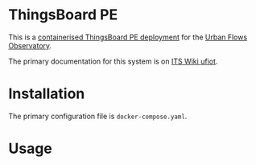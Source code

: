 # ThingsBoard PE

This is a [containerised ThingsBoard PE deployment](https://thingsboard.io/docs/user-guide/install/pe/docker/) for the [Urban Flows Observatory](https://urbanflows.ac.uk/).

The primary documentation for this system is on [ITS Wiki ufiot](https://itswiki.shef.ac.uk/wiki/Ufiot).

# Installation

The primary configuration file is `docker-compose.yaml`.

# Usage

